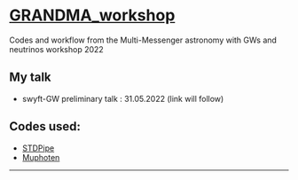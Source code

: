 # [GRANDMA_workshop](https://indico.in2p3.fr/event/26085/)
Codes and workflow from the Multi-Messenger astronomy with GWs and neutrinos workshop 2022

## My talk
- swyft-GW preliminary talk : 31.05.2022 (link will follow)

## Codes used:
- [STDPipe](https://gitlab.in2p3.fr/icare/stdpipe)
- [Muphoten](https://gitlab.in2p3.fr/icare/MUPHOTEN)

----
